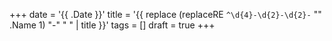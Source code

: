 +++
date = '{{ .Date }}'
title = '{{ replace (replaceRE  `^\d{4}-\d{2}-\d{2}-` "" .Name 1)  "-" " " | title }}'
tags = []
draft = true
+++